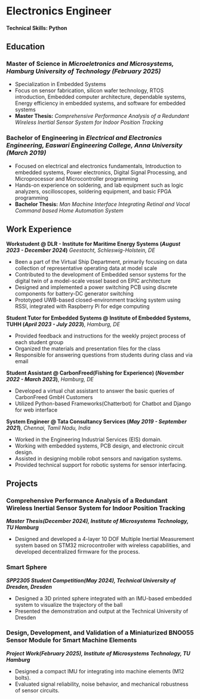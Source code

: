 # Electronics Engineer

#### Technical Skills: Python

## Education						       		
### **Master of Science** in *Microeletronics and Microsystems, Hamburg University of Technology (_February 2025_)*
- Specialization in Embedded Systems
- Focus on sensor fabrication, silicon wafer technology, RTOS introduction, Embedded computer architecture, dependable systems, Energy efficiency in embedded systems, and software for embedded systems
- **Master Thesis:** *Comprehensive Performance Analysis of a Redundant Wireless Inertial Sensor System for Indoor Position Tracking*
### **Bachelor of Engineering** in *Electrical and Electronics Engineering, Easwari Engineering College, Anna University (_March 2019_)*
- Focused on electrical and electronics fundamentals, Introduction to embedded systems, Power electronics, Digital Signal Processing, and Microprocessor and Microcontroller programming
- Hands-on experience on soldering, and lab equipment such as logic analyzers, oscilloscopes, soldering equipment, and basic FPGA programming
- **Bachelor Thesis:** *Man Machine Interface Integrating Retinal and Vocal Command based Home Automation System*


## Work Experience
**Workstudent @ DLR - Institute for Maritime Energy Systems (_August 2023 - December 2024_)** *Geestacht, Schleswig-Holstein, DE*
- Been a part of the Virtual Ship Department, primarily focusing on data collection of representative operating data at model scale
- Contributed to the development of Embedded sensor systems for the digital twin of a model-scale vessel based on EPIC architecture
- Designed and implemented a power switching PCB using discrete components for battery-DC generator switching
- Prototyped UWB-based closed-environment tracking system using RSSI, integrated with Raspberry Pi for edge computing

**Student Tutor for Embedded Systems @ Institute of Embedded Systems, TUHH (_April 2023 - July 2023_)**, *Hamburg, DE*
- Provided feedback and instructions for the weekly project process of each student group
- Organized the materials and presentation files for the class
- Responsible for answering questions from students during class and via email

**Student Assistant @ CarbonFreed(Fishing for Experience) (_November 2022 - March 2023_)**, *Hamburg, DE*
- Developed a virtual chat assistant to answer the basic queries of CarbonFreed GmbH Customers
- Utilized Python-based Frameworks(Chatterbot) for Chatbot and Django for web interface

**System Engineer @ Tata Consultancy Services (_May 2019 - September 2021_)**, *Chennai, Tamil Nadu, India*

- Worked in the Engineering Industrial Services (EIS) domain.
- Working with embedded systems, PCB design, and electronic circuit design.
- Assisted in designing mobile robot sensors and navigation systems.
- Provided technical support for robotic systems for sensor interfacing.

## Projects
### Comprehensive Performance Analysis of a Redundant Wireless Inertial Sensor System for Indoor Position Tracking 
***Master Thesis(_December 2024_), Institute of Microsystems Technology, TU Hamburg***
- Designed and developed a 4-layer 10 DOF Multiple Inertial Measurement system based on STM32 microcontroller with wireless capabilities, and developed decentralized firmware for the process.

### Smart Sphere 
***SPP2305 Student Competition(_May 2024_), Technical University of Dresden, Dresden***
- Designed a 3D printed sphere integrated with an IMU-based embedded system to visualize the trajectory of the ball
- Presented the demonstration and output at the Technical University of Dresden

### Design, Development, and Validation of a Miniaturized BNO055 Sensor Module for Smart Machine Elements 
***Project Work(_February 2025_), Institute of Microsystems Technology, TU Hamburg***
- Designed a compact IMU for integrating into machine elements (M12 bolts).
- Evaluated signal reliability, noise behavior, and mechanical robustness of sensor circuits.

